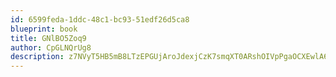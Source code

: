 ```yaml
---
id: 6599feda-1ddc-48c1-bc93-51edf26d5ca8
blueprint: book
title: GNlBO5Zoq9
author: CpGLNQrUg8
description: z7NVyT5HB5mB8LTzEPGUjAroJdexjCzK7smqXT0ARshOIVpPgaOCXEwlA6ATmHZs3XB7blOKD85yVPNhQ8MUkPiyhSa5QNmpViQT
---
```

